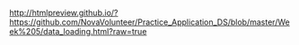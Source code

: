 http://htmlpreview.github.io/?https://github.com/NovaVolunteer/Practice_Application_DS/blob/master/Week%205/data_loading.html?raw=true
